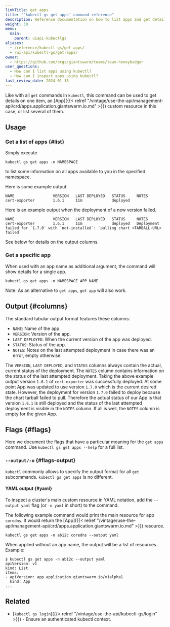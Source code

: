 ```yaml
---
linkTitle: get apps
title: "'kubectl gs get apps' command reference"
description: Reference documentation on how to list apps and get details for a single app using 'kubectl gs'.
weight: 30
menu:
  main:
    parent: uiapi-kubectlgs
aliases:
  - /reference/kubectl-gs/get-apps/
  - /ui-api/kubectl-gs/get-apps/
owner:
  - https://github.com/orgs/giantswarm/teams/team-honeybadger
user_questions:
  - How can I list apps using kubectl?
  - How can I inspect apps using kubectl?
last_review_date: 2024-01-18
---
```


Like with all `get` commands in `kubectl`, this command can be used to get details on one item, an [App]({{< relref "/vintage/use-the-api/management-api/crd/apps.application.giantswarm.io.md" >}})
custom resource in this case, or list several of them.

## Usage

### Get a list of apps {#list}

Simply execute

```nohighlight
kubectl gs get apps -n NAMESPACE
```

to list some information on all apps available to you in the specified namespace.

Here is some example output:

```nohighlight
NAME                 VERSION   LAST DEPLOYED   STATUS     NOTES
cert-exporter        1.6.1     11m             deployed
```

Here is an example output when the deployment of a new version failed.

```nohighlight
NAME                 VERSION   LAST DEPLOYED   STATUS     NOTES
cert-exporter        1.6.1     11m             deployed   Deployment failed for `1.7.0` with `not-installed`: `pulling chart <TARBALL-URL> failed`
```

See below for details on the output columns.

### Get a specific app

When used with an app name as additional argument, the command will show details for a single app.

```nohighlight
kubectl gs get apps -n NAMESPACE APP_NAME
```

Note: As an alternative to `get apps`, `get app` will also work.

## Output {#columns}

The standard tabular output format features these columns:

- `NAME`: Name of the app.
- `VERSION`: Version of the app.
- `LAST DEPLOYED`: When the current version of the app was deployed.
- `STATUS`: Status of the app.
- `NOTES`: Notes on the last attempted deployment in case there was an error, empty otherwise.

The `VERSION`, `LAST DEPLOYED`, and `STATUS` columns always contain the actual, current status of the deployment. The `NOTES` column contains information on the status of the last attempted deployment. Taking the above example output version `1.6.1` of `cert-exporter` was successfully deployed. At some point App was updated to use version `1.7.0` which is the current desired state. However, the deployment for version `1.7.0` failed to deploy because the chart tarball failed to pull. Therefore the actual status of our App is that version `1.6.1` is still deployed and the status of the last attempted deployment is visible in the `NOTES` column. If all is well, the `NOTES` column is empty for the given App.

## Flags {#flags}

Here we document the flags that have a particular meaning for the `get apps` command. Use `kubectl gs get apps --help` for a full list.

### `--output/-o` {#flags-output}

`kubectl` commonly allows to specify the output format for all `get` subcommands. `kubectl gs get apps` is no different.

#### YAML output {#yaml}

To inspect a cluster's main custom resource in YAML notation, add the `--output yaml` flag (or `-o yaml` in short) to the command.

The following example command would print the main resource for app `coredns`. It would return the [App]({{< relref "/vintage/use-the-api/management-api/crd/apps.application.giantswarm.io.md" >}}) resource.

```nohighlight
kubectl gs get apps -n ab12c coredns --output yaml
```

When applied without an app name, the output will be a list of resources. Example:

```nohighlight
$ kubectl gs get apps -n ab12c --output yaml
apiVersion: v1
kind: List
items:
- apiVersion: app.application.giantswarm.io/v1alpha1
  kind: App
...
```

## Related

- [`kubectl gs login`]({{< relref "/vintage/use-the-api/kubectl-gs/login" >}}) - Ensure an authenticated kubectl context.
